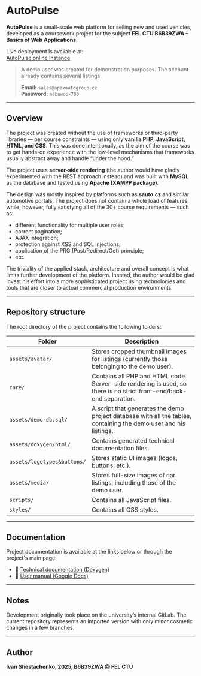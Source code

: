 # AutoPulse

**AutoPulse** is a small-scale web platform for selling new and used vehicles, developed as a coursework project for the subject **FEL CTU B6B39ZWA – Basics of Web Applications**.

Live deployment is available at:  
[AutoPulse online instance](https://zwa.toad.cz/~shestiva/autopulse/core/index.php)

> A demo user was created for demonstration purposes. The account already contains several listings.
> 
> **Email:** `sales@apexautogroup.cz`  
> **Password:** `mebnwdo-700`

---

## Overview

The project was created without the use of frameworks or third-party libraries — per course constraints — using only **vanilla PHP, JavaScript, HTML, and CSS**. This was done intentionally, as the aim of the course was to get hands-on experience with the low-level mechanisms that frameworks usually abstract away and handle “under the hood.”

The project uses **server-side rendering** (the author would have gladly experimented with the REST approach instead) and was built with **MySQL** as the database and tested using **Apache (XAMPP package)**.


The design was mostly inspired by platforms such as **sauto.cz** and similar automotive portals. The project does not contain a whole load of features, while, however, fully satisfying all of the 30+ course requirements — such as:

- different functionality for multiple user roles;  
- correct pagination;  
- AJAX integration;  
- protection against XSS and SQL injections;  
- application of the PRG (Post/Redirect/Get) principle;
- etc.

The triviality of the applied stack, architecture and overall concept is what limits further development of the platform. 
Instead, the author would be glad invest his effort into a more sophisticated project using technologies and tools that are closer to actual commercial production environments.

---

## Repository structure

The root directory of the project contains the following folders:

| Folder               | Description |
|----------------------|-------------|
| `assets/avatar/`            | Stores cropped thumbnail images for listings (currently those belonging to the demo user). |
| `core/`              | Contains all PHP and HTML code. Server-side rendering is used, so there is no strict front-end/back-end separation. |
| `assets/demo-db.sql/`           | A script that generates the demo project database with all the tables, containing the demo user and his listings. |
| `assets/doxygen/html/`      | Contains generated technical documentation files. |
| `assets/logotypes&buttons/` | Stores static UI images (logos, buttons, etc.). |
| `assets/media/`             | Stores full-size images of car listings, including those of the demo user. |
| `scripts/`           | Contains all JavaScript files. |
| `styles/`            | Contains all CSS styles. |

---

## Documentation

Project documentation is available at the links below or through the project's main page:

- 📘 [Technical documentation (Doxygen)](https://zwa.toad.cz/~shestiva/autopulse/core/doxygen/html/index.html)  
- 📙 [User manual (Google Docs)](https://docs.google.com/document/d/1STvj4TltSsuezUdh32gKZRyjmus9_iT-h9owhwQnyis/edit?usp=sharing)

---

## Notes

Development originally took place on the university’s internal GitLab. The current repository represents an imported version with only minor cosmetic changes in a few branches.

---

## Author

**Ivan Shestachenko, 2025, B6B39ZWA @ FEL CTU**
